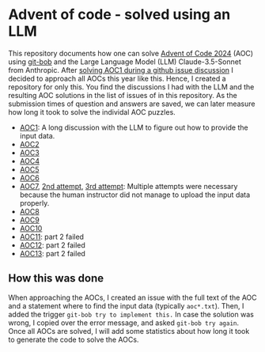 # Advent of code - solved using an LLM

This repository documents how one can solve [Advent of Code 2024](https://adventofcode.com/2024) (AOC) using [git-bob](https://github.com/haesleinhuepf/git-bob-advent-of-code) and the Large Language Model (LLM) Claude-3.5-Sonnet from Anthropic.
After [solving AOC1 during a github issue discussion](https://github.com/haesleinhuepf/git-bob-playground/issues/137) I decided to approach all AOCs this year like this. 
Hence, I created a repository for only this. You find the discussions I had with the LLM and the resulting AOC solutions in the list of issues of in this repository.
As the submission times of question and answers are saved, we can later measure how long it took to solve the individal AOC puzzles.

* [AOC1](https://github.com/haesleinhuepf/git-bob-playground/issues/137): A long discussion with the LLM to figure out how to provide the input data.
* [AOC2](https://github.com/haesleinhuepf/git-bob-advent-of-code/issues/2)
* [AOC3](https://github.com/haesleinhuepf/git-bob-advent-of-code/issues/3)
* [AOC4](https://github.com/haesleinhuepf/git-bob-advent-of-code/issues/4)
* [AOC5](https://github.com/haesleinhuepf/git-bob-advent-of-code/issues/5)
* [AOC6](https://github.com/haesleinhuepf/git-bob-advent-of-code/issues/6)
* [AOC7](https://github.com/haesleinhuepf/git-bob-advent-of-code/issues/7), [2nd attempt](https://github.com/haesleinhuepf/git-bob-advent-of-code/issues/8), [3rd attempt](https://github.com/haesleinhuepf/git-bob-advent-of-code/issues/9): Multiple attempts were necessary because the human instructor did not manage to upload the input data properly.
* [AOC8](https://github.com/haesleinhuepf/git-bob-advent-of-code/issues/10)
* [AOC9](https://github.com/haesleinhuepf/git-bob-advent-of-code/issues/11)
* [AOC10](https://github.com/haesleinhuepf/git-bob-advent-of-code/issues/12)
* [AOC11](https://github.com/haesleinhuepf/git-bob-advent-of-code/issues/13): part 2 failed
* [AOC12](https://github.com/haesleinhuepf/git-bob-advent-of-code/issues/14): part 2 failed
* [AOC13](https://github.com/haesleinhuepf/git-bob-advent-of-code/issues/15): part 2 failed

## How this was done

When approaching the AOCs, I created an issue with the full text of the AOC and a statement where to find the input data (typically `aoc*.txt`). 
Then, I added the trigger `git-bob try to implement this.`
In case the solution was wrong, I copied over the error message, and asked `git-bob try again`. 
Once all AOCs are solved, I will add some statistics about how long it took to generate the code to solve the AOCs.
